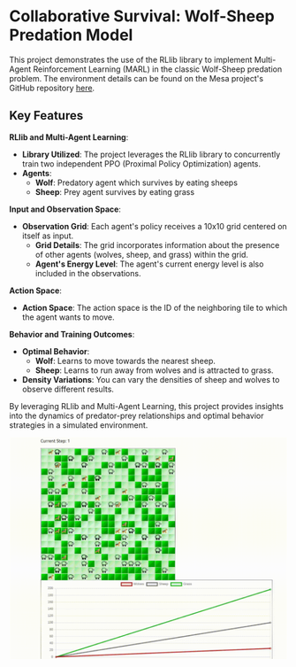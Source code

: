 # Collaborative Survival: Wolf-Sheep Predation Model

This project demonstrates the use of the RLlib library to implement Multi-Agent Reinforcement Learning (MARL) in the classic Wolf-Sheep predation problem. The environment details can be found on the Mesa project's GitHub repository [here](https://github.com/projectmesa/mesa-examples/tree/main/examples/wolf_sheep).

## Key Features

**RLlib and Multi-Agent Learning**:
- **Library Utilized**: The project leverages the RLlib library to concurrently train two independent PPO (Proximal Policy Optimization) agents.
- **Agents**: 
  - **Wolf**: Predatory agent which survives by eating sheeps
  - **Sheep**: Prey agent survives by eating grass

**Input and Observation Space**:
- **Observation Grid**: Each agent's policy receives a 10x10 grid centered on itself as input.
  - **Grid Details**: The grid incorporates information about the presence of other agents (wolves, sheep, and grass) within the grid.
  - **Agent's Energy Level**: The agent's current energy level is also included in the observations.

**Action Space**:
- **Action Space**: The action space is the ID of the neighboring tile to which the agent wants to move.

**Behavior and Training Outcomes**:
- **Optimal Behavior**:
  - **Wolf**: Learns to move towards the nearest sheep.
  - **Sheep**: Learns to run away from wolves and is attracted to grass.
- **Density Variations**: You can vary the densities of sheep and wolves to observe different results.

By leveraging RLlib and Multi-Agent Learning, this project provides insights into the dynamics of predator-prey relationships and optimal behavior strategies in a simulated environment.


<p align="center">
<img src="resources/wolf_sheep.gif" width="500" height="400">
</p>